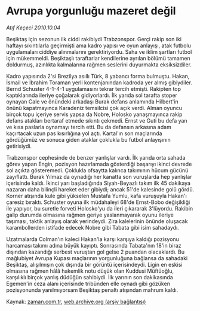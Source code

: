 # Avrupa yorgunluğu mazeret değil

*Atıf Keçeci 2010.10.04*

<td class="columnist-detail">
<p>Beşiktaş için sezonun ilk ciddi rakibiydi Trabzonspor. Gerçi rakip son iki haftayı sıkıntılarla geçirmişti ama kadro yapısı ve oyun anlayışı, atak futbolu uygulamaları ciddiye alınmalarını gerektiriyordu. Saha ve iklim şartları futbol için mükemmeldi. Beşiktaşlı taraftarlar kendilerine ayrılan bölümü tamamen doldurmuş, azınlıkta kalmalarına rağmen seslerini duyurmakta eksiksizdiler.</p>
<p>
<div id="haberMetinDiv">
<p>Kadro yapısında 2'si Brezilya asıllı Türk, 8 yabancı forma bulmuştu. Hakan, İsmail ve İbrahim Toraman yerli kontenjanından kadroda yer almış gibiydiler. Bernd Schuster 4-1-4-1 uygulamasını tekrar tercih etmişti. Rakipten top kaptıklarında ileriye çoğalarak gidiyorlardı. İlk yarıda sol tarafta stoper oynayan Cale ve önündeki arkadaşı Burak defans anlamında Hilbert'in önünü kapatmayınca Karadeniz temsilcisi çok açık verdi. Alman oyuncu birçok topu içeriye servis yapsa da Nobre, Holosko yanaşmayınca rakip defans atakları bertaraf etmede sıkıntı çekmedi. Ernst ve Guti bu defa yan ve kısa paslarla oynamayı tercih etti. Bu da defansın arkasına adam kaçırtacak uzun pas kısırlığına yol açtı. Kartal'ın son maçlarında gördüğümüz ve sonuca giden ataklar çoklukla bu futbol anlayışının getirisiydi.
<p> Trabzonspor cephesinde de benzer yanlışlar vardı. İlk yarıda orta sahada görev yapan Engin, pozisyon hazırlamada gösterdiği başarıyı ikinci devrede sol açıkta gösteremedi. Çoklukla ofsaytta kalınca takımının hücum gücünü zayıflattı. Burak Yılmaz da oynadığı her kanatta son vuruşlarda hep yanlışlar içerisinde kaldı. İkinci yarı başladığında Siyah-Beyazlı takım ilk 45 dakikaya nazaran daha bilinçli hareket eder gibiydi; ancak 51'de kalesinde golü gördü. Korner atışında kule gibi yükselen Mustafa Yumlu, kafa vuruşuyla Hakan'ı çaresiz bıraktı. Schuster oyuna ilk müdahaleyi 68'de Ernst-Bobo değişikliği ile yapıyor, bu suretle forveti Holosko'yu da ileri çıkararak 3'lüyordu. Rakibin galip durumda olmasına rağmen geriye yaslanmayarak oyunu ileriye taşıması, taktik anlayış olarak yerindeydi. Zira kalelerinin önünde oluşacak karambollerden istifade edecek Nobre gibi Tabata gibi isim sahadaydı.
<p> Uzatmalarda Colman'ın kaleci Hakan'la karşı karşıya kaldığı pozisyonu harcaması takımı adına büyük kayıptı. Sonrasında Tabata'nın 18'in biraz dışından kazandığı serbest vuruştan gol gelse 2 puandan olacaklardı. Bu mağlubiyet Avrupa Kupası maçlarının yorgunluğuna bağlansa da sahadaki Beşiktaş, alışılmışın çok dışında bir görüntü içerisindeydi. Ligin en eskisi olmasına rağmen hâlâ hakemlik notu düşük olan Kuddusi Müftüoğlu, karşılıklı birçok yanlış düdüğün sahibiydi. İlk yarının son dakikasında Egemen'in ceza alanı içerisinde tribünden elle oynadı gibi gözüken pozisyonunda yanılmıyorsam Beşiktaş penaltı atışından mahrum kaldı. </p></p></p></div>
</p>
<a href="http://web.archive.org/web/20101224014950/mailto:a.kececi@zaman.com.tr">
</a></td>

Kaynak: [zaman.com.tr](http://zaman.com.tr/yazar.do?yazino=1035521), [web.archive.org (arşiv bağlantısı)](http://web.archive.org/web/20101224014950/http://zaman.com.tr/yazar.do?yazino=1035521)
